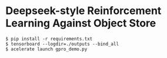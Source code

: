 # Deepseek-style Reinforcement Learning Against Object Store

```
$ pip install -r requirements.txt
$ tensorboard --logdir=./outputs --bind_all
$ acelerate launch gpro_demo.py
```
